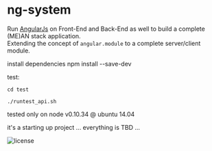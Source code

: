 ng-system
=========

Run [AngularJs](https://angularjs.org/) on Front-End and Back-End as well to build a complete (ME)AN stack application.  
Extending the concept of `angular.module` to a complete server/client module.

install dependencies
    npm install --save-dev

test: 

    cd test

    ./runtest_api.sh

tested only on node v0.10.34 @ ubuntu 14.04  


it's a starting up project ... everything is TBD ...  

![license](https://www.gnu.org/graphics/gplv3-88x31.png)
